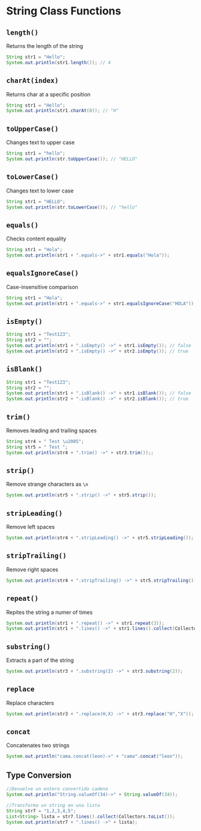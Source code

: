 # String Class Functions

## `length()`

Returns the length of the string

```java
String str1 = "Hello";
System.out.println(str1.length()); // 4
```

## `charAt(index)`

Returns char at a specific position

```java
String str1 = "Hello";
System.out.println(str1.charAt(0)); // "H"
```

## `toUpperCase()`

Changes text to upper case

```java
String str1 = "hello";
System.out.println(str.toUpperCase()); // "HELLO"
```

## `toLowerCase()`

Changes text to lower case

```java
String str1 = "HELLO";
System.out.println(str.toLowerCase()); // "hello"
```

## `equals()`

Checks content equality

```java
String str1 = "Hola";
System.out.println(str1 + ".equals->" + str1.equals("Hola"));
```

## `equalsIgnoreCase()`

Case-insensitive comparison

```java
String str1 = "Hola";
System.out.println(str1 + ".equals->" + str1.equalsIgnoreCase("HOLA"));
```

## `isEmpty()`

```java
String str1 = "Test123";
String str2 = "";
System.out.println(str1 + ".isEmpty() ->" + str1.isEmpty()); // false
System.out.println(str2 + ".isEmpty() ->" + str2.isEmpty()); // true
```

## `isBlank()`

```java
String str1 = "Test123";
String str2 = "";
System.out.println(str1 + ".isBlank() ->" + str1.isBlank()); // false
System.out.println(str2 + ".isBlank() ->" + str2.isBlank()); // true
```

## `trim()`

Removes leading and trailing spaces

```java
String str4 = " Test \u2005";
String str5 = " Test ";
System.out.println(str4 + ".trim() ->" + str3.trim());;
```

## `strip()`

Remove strange characters as `\n`

```java
System.out.println(str5 + ".strip() ->" + str5.strip());
```

## `stripLeading()`

Remove left spaces

```java
System.out.println(str4 + ".stripLeading() ->" + str5.stripLeading());
```

## `stripTrailing()`

Remove right spaces

```java
System.out.println(str4 + ".stripTrailing() ->" + str5.stripTrailing());
```

## `repeat()`

Repites the string a numer of times

```java
System.out.println(str1 + ".repeat() ->" + str1.repeat(3));
System.out.println(str1 + ".lines() ->" + str1.lines().collect(Collectors.toList()));
```

## `substring()`

Extracts a part of the string

```java
System.out.println(str3 + ".substring(2) ->" + str3.substring(2));
```

## `replace`

Replace characters

```java
System.out.println(str3 + ".replace(H,X) ->" + str3.replace("H","X"));
```

## `concat`

Concatenates two strings

```java
System.out.println("cama.concat(leon)->" + "cama".concat("leon"));
```

## Type Conversion

```java
//Devuelve un entero convertido cadena
System.out.println("String.valueOf(34)->" + String.valueOf(34));

//Transforma un string en una lista
String str7 = "1,2,3,4,5";
List<String> lista = str7.lines().collect(Collectors.toList());
System.out.println(str7 + ".lines() ->" + lista);
```
